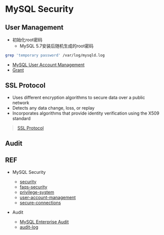 # MySQL Security

## User Management

- 初始化root密码
  - MySQL 5.7安装后随机生成的root密码
```bash
grep 'temporary password' /var/log/mysqld.log
``` 
- [MySQL User Account Management](UserManagement/Readme.md)
- [Grant](UserManagement/Grant.md)

## SSL Protocol

- Uses different encryption algorithms to secure data over a public network
- Detects any data change, loss, or replay
- Incorporates algorithms that provide identity verification using the X509 standard

> [SSL Protocol](SSL/Readme.md)

## Audit



## REF

- MySQL Security
  - [security](https://dev.mysql.com/doc/refman/5.6/en/security.html)
  - [faqs-security](https://dev.mysql.com/doc/refman/5.6/en/faqs-security.html)
  - [privilege-system](https://dev.mysql.com/doc/refman/5.6/en/privilege-system.html)
  - [user-account-management](https://dev.mysql.com/doc/refman/5.6/en/user-account-management.html)
  - [secure-connections](https://dev.mysql.com/doc/refman/5.6/en/secure-connections.html)

- Audit
  - [MySQL Enterprise Audit](https://www.mysql.com/products/enterprise/audit.html)
  - [audit-log](https://dev.mysql.com/doc/refman/5.5/en/audit-log.html)

